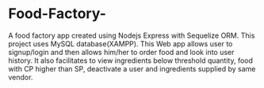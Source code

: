 # Food-Factory-
A food factory app created using Nodejs Express with Sequelize ORM. This project uses MySQL database(XAMPP).
This Web app allows user to signup/login and then allows him/her to order food and look into user history. It also facilitates to view ingredients below threshold quantity, food with CP higher than SP, deactivate a user and ingredients supplied by same vendor.
